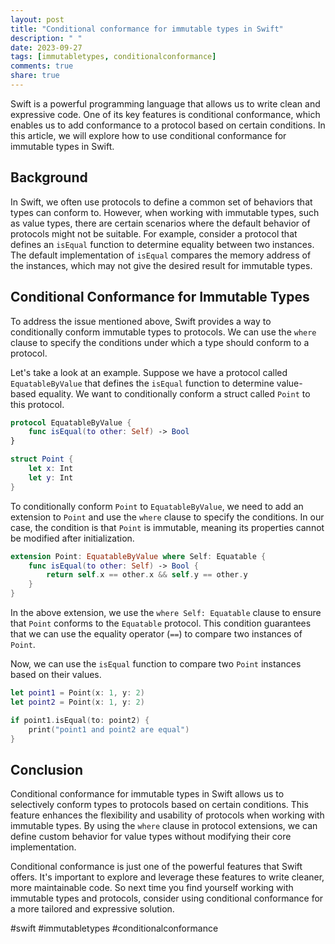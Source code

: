 ```yaml
---
layout: post
title: "Conditional conformance for immutable types in Swift"
description: " "
date: 2023-09-27
tags: [immutabletypes, conditionalconformance]
comments: true
share: true
---
```


Swift is a powerful programming language that allows us to write clean and expressive code. One of its key features is conditional conformance, which enables us to add conformance to a protocol based on certain conditions. In this article, we will explore how to use conditional conformance for immutable types in Swift.

## Background

In Swift, we often use protocols to define a common set of behaviors that types can conform to. However, when working with immutable types, such as value types, there are certain scenarios where the default behavior of protocols might not be suitable. For example, consider a protocol that defines an `isEqual` function to determine equality between two instances. The default implementation of `isEqual` compares the memory address of the instances, which may not give the desired result for immutable types.

## Conditional Conformance for Immutable Types

To address the issue mentioned above, Swift provides a way to conditionally conform immutable types to protocols. We can use the `where` clause to specify the conditions under which a type should conform to a protocol.

Let's take a look at an example. Suppose we have a protocol called `EquatableByValue` that defines the `isEqual` function to determine value-based equality. We want to conditionally conform a struct called `Point` to this protocol.

```swift
protocol EquatableByValue {
    func isEqual(to other: Self) -> Bool
}

struct Point {
    let x: Int
    let y: Int
}
```

To conditionally conform `Point` to `EquatableByValue`, we need to add an extension to `Point` and use the `where` clause to specify the conditions. In our case, the condition is that `Point` is immutable, meaning its properties cannot be modified after initialization.

```swift
extension Point: EquatableByValue where Self: Equatable {
    func isEqual(to other: Self) -> Bool {
        return self.x == other.x && self.y == other.y
    }
}
```

In the above extension, we use the `where Self: Equatable` clause to ensure that `Point` conforms to the `Equatable` protocol. This condition guarantees that we can use the equality operator (`==`) to compare two instances of `Point`.

Now, we can use the `isEqual` function to compare two `Point` instances based on their values.

```swift
let point1 = Point(x: 1, y: 2)
let point2 = Point(x: 1, y: 2)

if point1.isEqual(to: point2) {
    print("point1 and point2 are equal")
}
```

## Conclusion

Conditional conformance for immutable types in Swift allows us to selectively conform types to protocols based on certain conditions. This feature enhances the flexibility and usability of protocols when working with immutable types. By using the `where` clause in protocol extensions, we can define custom behavior for value types without modifying their core implementation.

Conditional conformance is just one of the powerful features that Swift offers. It's important to explore and leverage these features to write cleaner, more maintainable code. So next time you find yourself working with immutable types and protocols, consider using conditional conformance for a more tailored and expressive solution.

#swift #immutabletypes #conditionalconformance